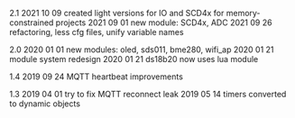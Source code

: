 2.1
2021 10 09 created light versions for IO and SCD4x for memory-constrained projects
2021 09 01 new module: SCD4x, ADC
2021 09 26 refactoring, less cfg files, unify variable names

2.0
2020 01 01 new modules: oled, sds011, bme280, wifi_ap
2020 01 21 module system redesign
2020 01 21 ds18b20 now uses lua module

1.4
2019 09 24 MQTT heartbeat improvements

1.3
2019 04 01 try to fix MQTT reconnect leak
2019 05 14 timers converted to dynamic objects
